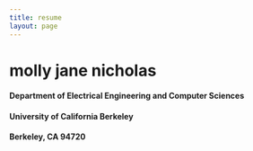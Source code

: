 ```yaml
---
title: resume
layout: page
---
```


# molly jane nicholas



<div>
<h4 class="min-spacing">Department of Electrical Engineering and Computer Sciences</h4>
<h4 class="min-spacing">University of California Berkeley</h4>
<h4 class="min-spacing">Berkeley, CA 94720</h4>
</div>